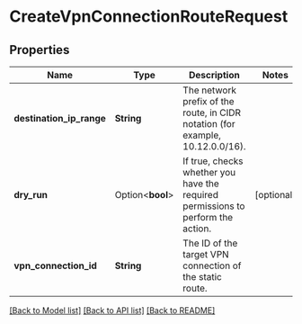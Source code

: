 # CreateVpnConnectionRouteRequest

## Properties

Name | Type | Description | Notes
------------ | ------------- | ------------- | -------------
**destination_ip_range** | **String** | The network prefix of the route, in CIDR notation (for example, 10.12.0.0/16). | 
**dry_run** | Option<**bool**> | If true, checks whether you have the required permissions to perform the action. | [optional]
**vpn_connection_id** | **String** | The ID of the target VPN connection of the static route. | 

[[Back to Model list]](../README.md#documentation-for-models) [[Back to API list]](../README.md#documentation-for-api-endpoints) [[Back to README]](../README.md)



